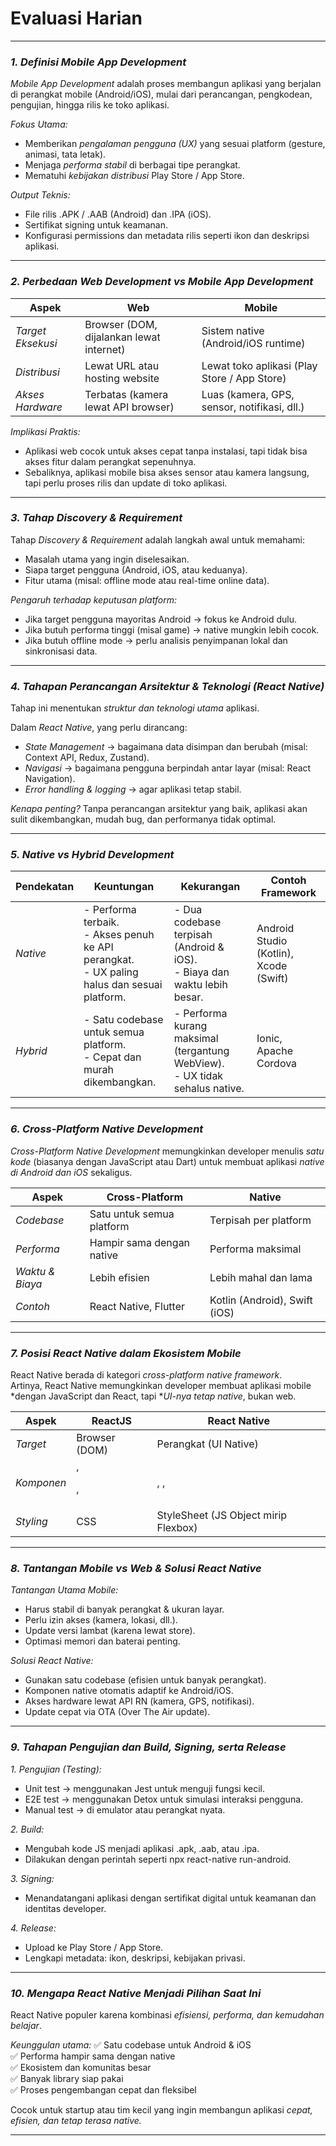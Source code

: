 # Evaluasi Harian 

---

### *1. Definisi Mobile App Development*

*Mobile App Development* adalah proses membangun aplikasi yang berjalan di perangkat mobile (Android/iOS), mulai dari perancangan, pengkodean, pengujian, hingga rilis ke toko aplikasi.

*Fokus Utama:*
- Memberikan *pengalaman pengguna (UX)* yang sesuai platform (gesture, animasi, tata letak).
- Menjaga *performa stabil* di berbagai tipe perangkat.
- Mematuhi *kebijakan distribusi* Play Store / App Store.

*Output Teknis:*
- File rilis .APK / .AAB (Android) dan .IPA (iOS).
- Sertifikat signing untuk keamanan.
- Konfigurasi permissions dan metadata rilis seperti ikon dan deskripsi aplikasi.

---

### *2. Perbedaan Web Development vs Mobile App Development*

| Aspek | Web | Mobile |
|--------|------|--------|
| *Target Eksekusi* | Browser (DOM, dijalankan lewat internet) | Sistem native (Android/iOS runtime) |
| *Distribusi* | Lewat URL atau hosting website | Lewat toko aplikasi (Play Store / App Store) |
| *Akses Hardware* | Terbatas (kamera lewat API browser) | Luas (kamera, GPS, sensor, notifikasi, dll.) |

*Implikasi Praktis:*
- Aplikasi web cocok untuk akses cepat tanpa instalasi, tapi tidak bisa akses fitur dalam perangkat sepenuhnya.  
- Sebaliknya, aplikasi mobile bisa akses sensor atau kamera langsung, tapi perlu proses rilis dan update di toko aplikasi.

---

### *3. Tahap Discovery & Requirement*

Tahap *Discovery & Requirement* adalah langkah awal untuk memahami:
- Masalah utama yang ingin diselesaikan.
- Siapa target pengguna (Android, iOS, atau keduanya).
- Fitur utama (misal: offline mode atau real-time online data).

*Pengaruh terhadap keputusan platform:*
- Jika target pengguna mayoritas Android → fokus ke Android dulu.
- Jika butuh performa tinggi (misal game) → native mungkin lebih cocok.
- Jika butuh offline mode → perlu analisis penyimpanan lokal dan sinkronisasi data.

---

### *4. Tahapan Perancangan Arsitektur & Teknologi (React Native)*

Tahap ini menentukan *struktur dan teknologi utama* aplikasi.

Dalam *React Native*, yang perlu dirancang:
- *State Management* → bagaimana data disimpan dan berubah (misal: Context API, Redux, Zustand).
- *Navigasi* → bagaimana pengguna berpindah antar layar (misal: React Navigation).
- *Error handling & logging* → agar aplikasi tetap stabil.

*Kenapa penting?*
Tanpa perancangan arsitektur yang baik, aplikasi akan sulit dikembangkan, mudah bug, dan performanya tidak optimal.

---

### *5. Native vs Hybrid Development*

| Pendekatan | Keuntungan | Kekurangan | Contoh Framework |
|-------------|-------------|-------------|------------------|
| *Native* | - Performa terbaik.<br>- Akses penuh ke API perangkat.<br>- UX paling halus dan sesuai platform. | - Dua codebase terpisah (Android & iOS).<br>- Biaya dan waktu lebih besar. | Android Studio (Kotlin), Xcode (Swift) |
| *Hybrid* | - Satu codebase untuk semua platform.<br>- Cepat dan murah dikembangkan. | - Performa kurang maksimal (tergantung WebView).<br>- UX tidak sehalus native. | Ionic, Apache Cordova |

---

### *6. Cross-Platform Native Development*

*Cross-Platform Native Development* memungkinkan developer menulis *satu kode* (biasanya dengan JavaScript atau Dart) untuk membuat aplikasi *native di Android dan iOS* sekaligus.

| Aspek | Cross-Platform | Native |
|--------|----------------|--------|
| *Codebase* | Satu untuk semua platform | Terpisah per platform |
| *Performa* | Hampir sama dengan native | Performa maksimal |
| *Waktu & Biaya* | Lebih efisien | Lebih mahal dan lama |
| *Contoh* | React Native, Flutter | Kotlin (Android), Swift (iOS) |

---

### *7. Posisi React Native dalam Ekosistem Mobile*

React Native berada di kategori *cross-platform native framework*.  
Artinya, React Native memungkinkan developer membuat aplikasi mobile *dengan JavaScript dan React, tapi **UI-nya tetap native*, bukan web.

| Aspek | ReactJS | React Native |
|--------|----------|--------------|
| *Target* | Browser (DOM) | Perangkat (UI Native) |
| *Komponen* | <div>, <p>, <span> | <View>, <Text>, <Image> |
| *Styling* | CSS | StyleSheet (JS Object mirip Flexbox) |

---

### *8. Tantangan Mobile vs Web & Solusi React Native*

*Tantangan Utama Mobile:*
- Harus stabil di banyak perangkat & ukuran layar.
- Perlu izin akses (kamera, lokasi, dll.).
- Update versi lambat (karena lewat store).
- Optimasi memori dan baterai penting.

*Solusi React Native:*
- Gunakan satu codebase (efisien untuk banyak perangkat).  
- Komponen native otomatis adaptif ke Android/iOS.  
- Akses hardware lewat API RN (kamera, GPS, notifikasi).  
- Update cepat via OTA (Over The Air update).

---

### *9. Tahapan Pengujian dan Build, Signing, serta Release*

*1. Pengujian (Testing):*
- Unit test → menggunakan Jest untuk menguji fungsi kecil.
- E2E test → menggunakan Detox untuk simulasi interaksi pengguna.
- Manual test → di emulator atau perangkat nyata.

*2. Build:*
- Mengubah kode JS menjadi aplikasi .apk, .aab, atau .ipa.
- Dilakukan dengan perintah seperti npx react-native run-android.

*3. Signing:*
- Menandatangani aplikasi dengan sertifikat digital untuk keamanan dan identitas developer.

*4. Release:*
- Upload ke Play Store / App Store.
- Lengkapi metadata: ikon, deskripsi, kebijakan privasi.

---

### *10. Mengapa React Native Menjadi Pilihan Saat Ini*

React Native populer karena kombinasi *efisiensi, performa, dan kemudahan belajar*.

*Keunggulan utama:*
✅ Satu codebase untuk Android & iOS  
✅ Performa hampir sama dengan native  
✅ Ekosistem dan komunitas besar  
✅ Banyak library siap pakai  
✅ Proses pengembangan cepat dan fleksibel  

Cocok untuk startup atau tim kecil yang ingin membangun aplikasi *cepat, efisien, dan tetap terasa native.*

---